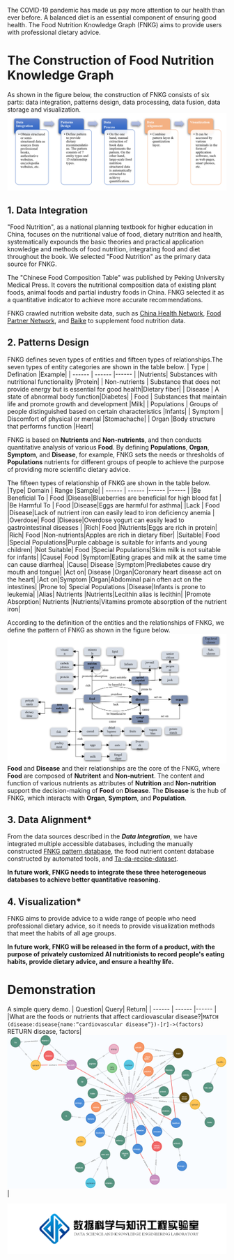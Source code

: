 The COVID-19 pandemic has made us pay more attention to our health than ever before. A balanced diet is an essential component of ensuring good health. The Food Nutrition Knowledge Graph (FNKG) aims to provide users with professional dietary advice.
# The Construction of Food Nutrition Knowledge Graph
As shown in the figure below, the construction of FNKG consists of six parts: data integration, patterns design, data processing, data fusion, data storage and visualization.
![The Framework of FNKG](https://github.com/Haidi927/Food-Nutrition-Knowledge-Graph/blob/main/picture/The%20Framework%20of%20FNKG.png)
## 1. Data Integration
"Food Nutrition", as a national planning textbook for higher education in China, focuses on the nutritional value of food, dietary nutrition and health, systematically expounds the basic theories and practical application knowledge and methods of food nutrition, integrating food and diet throughout the book. We selected "Food Nutrition" as the primary data source for FNKG.  
  
  The "Chinese Food Composition Table" was published by Peking University Medical Press. It covers the nutritional composition data of existing plant foods, animal foods and partial industry foods in China. FNKG selected it as a quantitative indicator to achieve more accurate recommendations.  
  
  FNKG crawled nutrition website data, such as [China Health Network](https://www.zhys.com/), [Food Partner Network](http://foodmate.net/), and [Baike](https://baike.baidu.com/) to supplement food nutrition data.

## 2. Patterns Design
FNKG defines seven types of entities and fifteen types of relationships.The seven types of entity categories are shown in the table below. 
| Type    | Defination    |Example|
| ------ | ------ |------ |
|Nutrients| Substances with nutritional functionality |Protein|
| Non-nutrients | Substance that does not provide energy but is essential for good health|Dietary fiber|
| Disease  | A state of abnormal body function|Diabetes|
| Food | Substances that  maintain life and promote growth and development  |Milk|
| Populations  | Groups of people distinguished based on certain characteristics  |Infants|
| Symptom  | Discomfort of physical or mental |Stomachache|
| Organ |Body structure that performs function |Heart|  

FNKG is based on **Nutrients** and **Non-nutrients**, and then conducts quantitative analysis of various **Food**. By defining **Populations**, **Organ**, **Symptom**, and **Disease**, for example, FNKG sets the needs or thresholds of **Populations** nutrients for different groups of people to achieve the purpose of providing more scientific dietary advice.  
  
  The fifteen types of relationship of FNKG are shown in the table below.
|Type| Domain  | Range    |Sample|
| ------ | ------ |------ |------ | 
|Be Beneficial To | Food |Disease|Blueberries are beneficial for high blood fat |
|Be Harmful To | Food |Disease|Eggs are harmful for asthma|
|Lack | Food |Disease|Lack of nutrient iron can easily lead to iron deficiency anemia |
|Overdose| Food |Disease|Overdose yogurt can easily lead to gastrointestinal diseases |
|Rich| Food |Nutrients|Eggs are rich in protein|
|Rich| Food |Non-nutrients|Apples are rich in dietary fiber|
|Suitable| Food |Special Populations|Purple cabbage is suitable for infants and young children|
|Not Suitable| Food |Special Populations|Skim milk is not suitable for infants|
|Cause| Food |Symptom|Eating grapes and milk at the same time can cause diarrhea|
|Cause| Disease |Symptom|Prediabetes cause dry mouth and tongue|
|Act on| Disease |Organ|Coronary heart disease act on the heart|
|Act on|Symptom |Organ|Abdominal pain often act on the intestines|
|Prone to| Special Populations |Disease|Infants is prone to leukemia|
|Alias| Nutrients |Nutrients|Lecithin alias is lecithin|
|Promote Absorption| Nutrients |Nutrients|Vitamins promote absorption of the nutrient iron|  

  
  According to the definition of the entities and the relationships of FNKG, we define the pattern of FNKG as shown in the figure below.
![pattern](https://github.com/Haidi927/Food-Nutrition-Knowledge-Graph/blob/main/picture/pattern.png)  
**Food** and **Disease** and their relationships are the core of the FNKG, where **Food** are composed of **Nutritent** and **Non-nutrient**. The content and function of various nutrients as attributes of **Nutrition** and **Non-nutrition** support the decision-making of **Food** on **Disease**. The **Disease** is the hub of FNKG, which interacts with **Organ**, **Symptom**, and **Population**.

## 3. Data Alignment*  
From the data sources described in the ***Data Integration***, we have integrated multiple accessible databases, including the manually constructed [FNKG pattern database](https://github.com/Haidi927/Food-Nutrition-Knowledge-Graph/blob/main/dataset/demo_dataset.csv), the food nutrient content database constructed by automated tools, and [Ta-da-recipe-dataset](https://github.com/Eimo-Bai/Ta-da-recipe-dataset).  
  
  **In future work, FNKG needs to integrate these three heterogeneous databases to achieve better quantitative reasoning.**
## 4. Visualization*  
FNKG aims to provide advice to a wide range of people who need professional dietary advice, so it needs to provide visualization methods that meet the habits of all age groups.  

  
**In future work, FNKG will be released in the form of a product, with the purpose of privately customized AI nutritionists to record people's eating habits, provide dietary advice, and ensure a healthy life.**



# Demonstration
A simple query demo.
| Question| Query| Return|
| ------ | ------ |------ |
|What are the foods or nutrients that affect cardiovascular disease?|`MATCH (disease:disease{name:“cardiovascular disease”})-[r]->(factors)` RETURN disease, factors|![simple_query](https://github.com/Haidi927/Food-Nutrition-Knowledge-Graph/blob/main/picture/simple_query.png)|


  
![lab](https://github.com/Haidi927/Food-Nutrition-Knowledge-Graph/blob/main/picture/lab.png)
